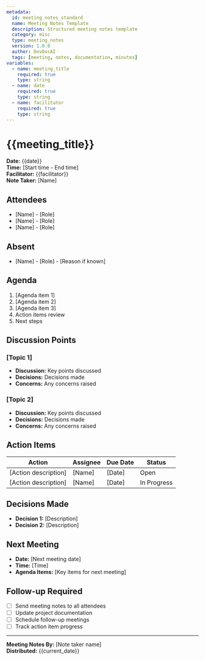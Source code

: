 ```yaml
---
metadata:
  id: meeting_notes_standard
  name: Meeting Notes Template
  description: Structured meeting notes template
  category: misc
  type: meeting_notes
  version: 1.0.0
  author: DevDocAI
  tags: [meeting, notes, documentation, minutes]
variables:
  - name: meeting_title
    required: true
    type: string
  - name: date
    required: true
    type: string
  - name: facilitator
    required: true
    type: string
---
```


# {{meeting_title}}

**Date:** {{date}}  
**Time:** [Start time - End time]  
**Facilitator:** {{facilitator}}  
**Note Taker:** [Name]

## Attendees
- [Name] - [Role]
- [Name] - [Role]
- [Name] - [Role]

## Absent
- [Name] - [Role] - [Reason if known]

## Agenda
1. [Agenda item 1]
2. [Agenda item 2]
3. [Agenda item 3]
4. Action items review
5. Next steps

## Discussion Points

### [Topic 1]
- **Discussion:** Key points discussed
- **Decisions:** Decisions made
- **Concerns:** Any concerns raised

### [Topic 2]
- **Discussion:** Key points discussed
- **Decisions:** Decisions made
- **Concerns:** Any concerns raised

## Action Items

| Action | Assignee | Due Date | Status |
|--------|----------|----------|---------|
| [Action description] | [Name] | [Date] | Open |
| [Action description] | [Name] | [Date] | In Progress |

## Decisions Made
- **Decision 1:** [Description]
- **Decision 2:** [Description]

## Next Meeting
- **Date:** [Next meeting date]
- **Time:** [Time]
- **Agenda Items:** [Key items for next meeting]

## Follow-up Required
- [ ] Send meeting notes to all attendees
- [ ] Update project documentation
- [ ] Schedule follow-up meetings
- [ ] Track action item progress

---
**Meeting Notes By:** [Note taker name]  
**Distributed:** {{current_date}}
